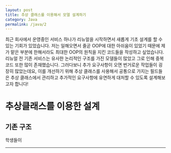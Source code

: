 ```yaml
---
layout: post
title: 추상 클래스를 이용해서 모델 설계하기
category: Java
permalink: /java/2
---
```


최근 회사에서 운영중인 서비스 하나가 리뉴얼을 시작하면서 새롭게 기초 설계를 할 수 있는 기회가 있었습니다. 저는 일해오면서 줄곧 OOP에 대한 아쉬움이 있었기 때문에 제가 맡은 부분에 한해서라도 최대한 OOP의 원칙을 지킨 코드들을 작성하고 싶었습니다. 리뉴얼 전 기존 서비스는 유사한 논리적인 구조를 가진 모델들이 많았고 그로 인해 중복코드 또한 많이 존재했습니다. 그러다보니 추가 요구사항이 오면 번거로운 작업들이 굉장히 많았는데요, 이를 개선하기 위해 추상 클래스를 사용해서 공통으로 가지는 필드들은 추상 클래스에서 관리하고 추가적인 요구사항에 유연하게 대처할 수 있도록 설계해보고자 합니다!

# 추상클래스를 이용한 설계
## 기존 구조
학생들이 


---